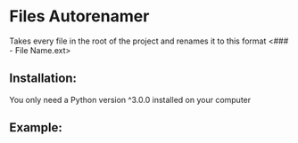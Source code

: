 # Files Autorenamer
Takes every file in the root of the project and renames it to this format &lt;### - File Name.ext>

## Installation:
You only need a Python version ^3.0.0 installed on your computer 

## Example: 
